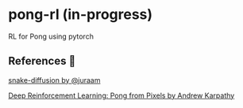# pong-rl (in-progress)
 RL for Pong using pytorch

## References 📝
[snake-diffusion by @juraam](https://github.com/juraam/snake-diffusion/)

[Deep Reinforcement Learning: Pong from Pixels by Andrew Karpathy](https://karpathy.github.io/2016/05/31/rl/)
